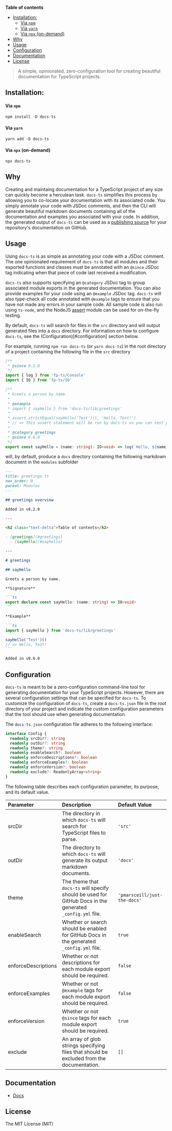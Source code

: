 <!-- START doctoc generated TOC please keep comment here to allow auto update -->
<!-- DON'T EDIT THIS SECTION, INSTEAD RE-RUN doctoc TO UPDATE -->
**Table of contents**

- [Installation:](#installation)
    - [Via `npm`](#via-npm)
    - [Via `yarn`](#via-yarn)
    - [Via `npx` (on-demand)](#via-npx-on-demand)
- [Why](#why)
- [Usage](#usage)
- [Configuration](#configuration)
- [Documentation](#documentation)
- [License](#license)

<!-- END doctoc generated TOC please keep comment here to allow auto update -->

> A simple, opinionated, zero-configuration tool for creating beautiful documentation for TypeScript projects.

## Installation:

#### Via `npm`

```
npm install -D docs-ts
```

#### Via `yarn`

```
yarn add -D docs-ts
```

#### Via `npx` (on-demand)

```
npx docs-ts
```

## Why

Creating and maintaing documentation for a TypeScript project of any size can quickly become a herculean task. `docs-ts` simplifies this process by allowing you to co-locate your documentation with its associated code. You simply annotate your code with JSDoc comments, and then the CLI will generate beautiful markdown documents containing all of the documentation and examples you associated with your code. In addition, the generated output of `docs-ts` can be used as a [publishing source](https://docs.github.com/en/free-pro-team@latest/github/working-with-github-pages/configuring-a-publishing-source-for-your-github-pages-site#choosing-a-publishing-source) for your repository's documentation on GitHub.

## Usage

Using `docs-ts` is as simple as annotating your code with a JSDoc comment. The one opinionated requirement of `docs-ts` is that all modules and their exported functions and classes must be annotated with an `@since` JSDoc tag indicating when that piece of code last received a modification.

`docs-ts` also supports specifying an `@category` JSDoc tag to group associated module exports in the generated documentation. You can also provide examples for your code using an `@example` JSDoc tag. `docs-ts` will also type-check all code annotated with `@example` tags to ensure that you have not made any errors in your sample code. All sample code is also run using `ts-node`, and the NodeJS [assert](https://nodejs.org/api/assert.html) module can be used for on-the-fly testing.

By default, `docs-ts` will search for files in the `src` directory and will output generated files into a `docs` directory. For information on how to configure `docs-ts`, see the (Configuration)[#configuration] section below.

For example, running `npm run docs-ts` (or `yarn docs-ts`) in the root directory of a project containing the following file in the `src` directory

```ts
/**
 * @since 0.2.0
 */
import { log } from 'fp-ts/Console'
import { IO } from 'fp-ts/IO'

/**
 * Greets a person by name.
 *
 * @example
 * import { sayHello } from 'docs-ts/lib/greetings'
 *
 * assert.strictEqual(sayHello('Test')(), 'Hello, Test!')
 * // => This assert statement will be run by docs-ts so you can test your code on-the-fly.
 *
 * @category greetings
 * @since 0.6.0
 */
export const sayHello = (name: string): IO<void> => log(`Hello, ${name}!`)
```

will, by default, produce a `docs` directory containing the following markdown document in the `modules` subfolder

````md
---
title: greetings.ts
nav_order: 0
parent: Modules
---

## greetings overview

Added in v0.2.0

---

<h2 class="text-delta">Table of contents</h2>

- [greetings](#greetings)
  - [sayHello](#sayhello)

---

# greetings

## sayHello

Greets a person by name.

**Signature**

```ts
export declare const sayHello: (name: string) => IO<void>
```

**Example**

```ts
import { sayHello } from 'docs-ts/lib/greetings'

sayHello('Test')()
// => Hello, Test!
```

Added in v0.6.0
````

## Configuration

`docs-ts` is meant to be a zero-configuration command-line tool for generating documentation for your TypeScript projects. However, there are several configuration settings that can be specified for `docs-ts`. To customize the configuration of `docs-ts`, create a `docs-ts.json` file in the root directory of your project and indicate the custom configuration parameters that the tool should use when generating documentation.

The `docs-ts.json` configuration file adheres to the following interface:

```ts
interface Config {
  readonly srcDir?: string
  readonly outDir?: string
  readonly theme?: string
  readonly enableSearch?: boolean
  readonly enforceDescriptions?: boolean
  readonly enforceExamples?: boolean
  readonly enforceVersion?: boolean
  readonly exclude?: ReadonlyArray<string>
}
```

The following table describes each configuration parameter, its purpose, and its default value.

| Parameter           | Description                                                                                               | Default Value                |
|:--------------------|:----------------------------------------------------------------------------------------------------------|:-----------------------------|
| srcDir              | The directory in which `docs-ts` will search for TypeScript files to parse.                               | `'src'`                      |
| outDir              | The directory to which `docs-ts` will generate its output markdown documents.                             | `'docs'`                     |
| theme               | The theme that `docs-ts` will specify should be used for GitHub Docs in the generated `_config.yml` file. | `'pmarsceill/just-the-docs'` |
| enableSearch        | Whether or search should be enabled for GitHub Docs in the generated `_config.yml` file.                  | `true`                       |
| enforceDescriptions | Whether or not descriptions for each module export should be required.                                    | `false`                      |
| enforceExamples     | Whether or not `@example` tags for each module export should be required.                                 | `false`                      |
| enforceVersion      | Whether or not `@since` tags for each module export should be required.                                   | `true`                       |
| exclude             | An array of glob strings specifying files that should be excluded from the documentation.                 | `[]`                         |

## Documentation

- [Docs](https://gcanti.github.io/docs-ts)

## License

The MIT License (MIT)